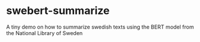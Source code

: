 # swebert-summarize
A tiny demo on how to summarize swedish texts using the BERT model from the National Library of Sweden
